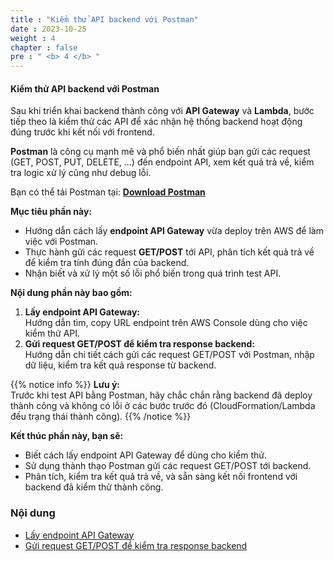 ```yaml
---
title : "Kiểm thử API backend với Postman"
date : 2023-10-25
weight : 4
chapter : false
pre : " <b> 4 </b> "
---
```


#### Kiểm thử API backend với Postman

Sau khi triển khai backend thành công với **API Gateway** và **Lambda**, bước tiếp theo là kiểm thử các API để xác nhận hệ thống backend hoạt động đúng trước khi kết nối với frontend.

**Postman** là công cụ mạnh mẽ và phổ biến nhất giúp bạn gửi các request (GET, POST, PUT, DELETE, ...) đến endpoint API, xem kết quả trả về, kiểm tra logic xử lý cũng như debug lỗi.

Bạn có thể tải Postman tại: [**Download Postman**](https://www.postman.com/downloads/)

**Mục tiêu phần này:**
- Hướng dẫn cách lấy **endpoint API Gateway** vừa deploy trên AWS để làm việc với Postman.
- Thực hành gửi các request **GET/POST** tới API, phân tích kết quả trả về để kiểm tra tính đúng đắn của backend.
- Nhận biết và xử lý một số lỗi phổ biến trong quá trình test API.

**Nội dung phần này bao gồm:**
1. **Lấy endpoint API Gateway:**  
   Hướng dẫn tìm, copy URL endpoint trên AWS Console dùng cho việc kiểm thử API.
2. **Gửi request GET/POST để kiểm tra response backend:**  
   Hướng dẫn chi tiết cách gửi các request GET/POST với Postman, nhập dữ liệu, kiểm tra kết quả response từ backend.

{{% notice info %}}
**Lưu ý:**  
Trước khi test API bằng Postman, hãy chắc chắn rằng backend đã deploy thành công và không có lỗi ở các bước trước đó (CloudFormation/Lambda đều trạng thái thành công).
{{% /notice %}}

**Kết thúc phần này, bạn sẽ:**
- Biết cách lấy endpoint API Gateway để dùng cho kiểm thử.
- Sử dụng thành thạo Postman gửi các request GET/POST tới backend.
- Phân tích, kiểm tra kết quả trả về, và sẵn sàng kết nối frontend với backend đã kiểm thử thành công.


### Nội dung
- [Lấy endpoint API Gateway](4.1-endpoint-api-gateway/)
- [Gửi request GET/POST để kiểm tra response backend](4.2-get-post-response/)